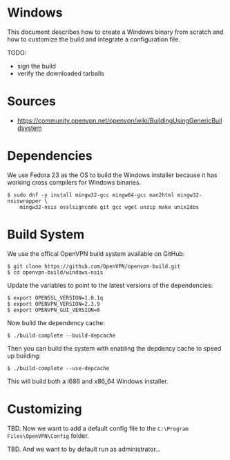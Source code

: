 # Windows

This document describes how to create a Windows binary from scratch and how
to customize the build and integrate a configuration file.

TODO:
- sign the build
- verify the downloaded tarballs

# Sources

- https://community.openvpn.net/openvpn/wiki/BuildingUsingGenericBuildsystem

# Dependencies

We use Fedora 23 as the OS to build the Windows installer because it has 
working cross compilers for Windows binaries.

    $ sudo dnf -y install mingw32-gcc mingw64-gcc man2html mingw32-nsiswrapper \
        mingw32-nsis osslsigncode git gcc wget unzip make unix2dos

# Build System

We use the offical OpenVPN build system available on GitHub:

    $ git clone https://github.com/OpenVPN/openvpn-build.git
    $ cd openvpn-build/windows-nsis

Update the variables to point to the latest versions of the dependencies:

    $ export OPENSSL_VERSION=1.0.1q
    $ export OPENVPN_VERSION=2.3.9
    $ export OPENVPN_GUI_VERSION=8 

Now build the dependency cache:

    $ ./build-complete --build-depcache

Then you can build the system with enabling the depdency cache to speed up
building:

    $ ./build-complete --use-depcache

This will build both a i686 and x86_64 Windows installer.

# Customizing

TBD.
Now we want to add a default config file to the 
`C:\Program Files\OpenVPN\Config` folder.

TBD.
And we want to by default run as administrator...

